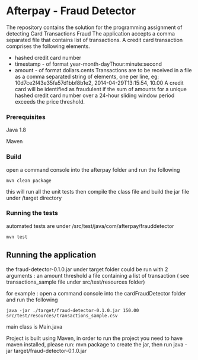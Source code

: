 # Afterpay - Fraud Detector
The repository contains the solution for the programming assignment of detecting Card Transactions Fraud
The application accepts a comma separated file that contains list of transactions.
A credit card transaction comprises the following elements.
- hashed credit card number
- timestamp - of format year-month-dayThour:minute:second
- amount - of format dollars.cents
Transactions are to be received in a file as a comma separated string of elements, one per line,
eg: 10d7ce2f43e35fa57d1bbf8b1e2, 2014-04-29T13:15:54, 10.00
A credit card will be identified as fraudulent if the sum of amounts for a unique hashed credit
card number over a 24-hour sliding window period exceeds the price threshold.
### Prerequisites

Java 1.8

Maven


### Build
open a command console into the afterpay folder and run the following
```
mvn clean package
```
this will run all the unit tests then compile the class file and build the jar file under /target directory

### Running the tests

automated tests are under /src/test/java/com/afterpay/frauddetector 
```
mvn test
```
## Running the application

the fraud-detector-0.1.0.jar under target folder could be run with 2 arguments :
an amount threshold
a file containing a list of transaction ( see transactions_sample file under src/test/resources folder)

for example :
open a command console into the cardFraudDetector folder and run the following
```
java -jar ./target/fraud-detector-0.1.0.jar 150.00 src/test/resources/transactions_sample.csv
```

main class is Main.java

Project is built using Maven, in order to run the project you need to have maven installed, please run:
mvn package
to create the jar, then run 
java -jar target/fraud-detector-0.1.0.jar <params>
